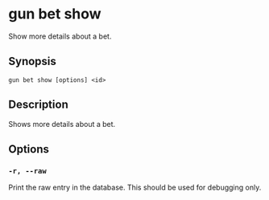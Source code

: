 # gun bet show

Show more details about a bet.

## Synopsis

```
gun bet show [options] <id>
```

## Description

Shows more details about a bet.

## Options

### `-r, --raw`

Print the raw entry in the database.
This should be used for debugging only.
